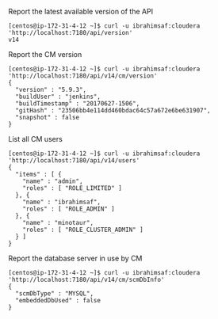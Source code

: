 Report the latest available version of the API
````
[centos@ip-172-31-4-12 ~]$ curl -u ibrahimsaf:cloudera 'http://localhost:7180/api/version'
v14
````
Report the CM version
````
[centos@ip-172-31-4-12 ~]$ curl -u ibrahimsaf:cloudera 'http://localhost:7180/api/v14/cm/version'
{
  "version" : "5.9.3",
  "buildUser" : "jenkins",
  "buildTimestamp" : "20170627-1506",
  "gitHash" : "23506bb4e114dd460bdac64c57a672e6be631907",
  "snapshot" : false
}
````
List all CM users
````
[centos@ip-172-31-4-12 ~]$ curl -u ibrahimsaf:cloudera 'http://localhost:7180/api/v14/users'
{
  "items" : [ {
    "name" : "admin",
    "roles" : [ "ROLE_LIMITED" ]
  }, {
    "name" : "ibrahimsaf",
    "roles" : [ "ROLE_ADMIN" ]
  }, {
    "name" : "minotaur",
    "roles" : [ "ROLE_CLUSTER_ADMIN" ]
  } ]
}
````
Report the database server in use by CM
````
[centos@ip-172-31-4-12 ~]$ curl -u ibrahimsaf:cloudera 'http://localhost:7180/api/v14/cm/scmDbInfo'
{
  "scmDbType" : "MYSQL",
  "embeddedDbUsed" : false
}
````
